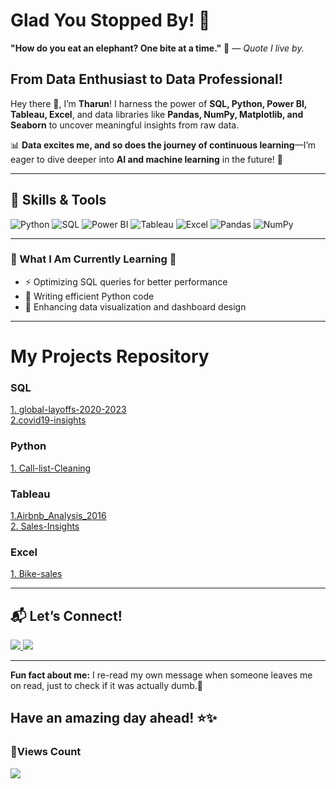 # Glad You Stopped By! 🎯                                 

**"How do you eat an elephant? One bite at a time."** 🐘 _— Quote I live by._
 



## From Data Enthusiast to Data Professional!  
Hey there 👋, I’m **Tharun**!
I harness the power of **SQL, Python, Power BI, Tableau, Excel**, and data libraries like **Pandas, NumPy, Matplotlib, and Seaborn** to uncover meaningful insights from raw data.    

📊 **Data excites me, and so does the journey of continuous learning**—I’m eager to dive deeper into **AI and machine learning** in the future! 🚀  


---

## 📌 Skills & Tools

![Python](https://img.shields.io/badge/-Python-3776AB?style=for-the-badge&logo=python&logoColor=white)
![SQL](https://img.shields.io/badge/-SQL-4479A1?style=for-the-badge&logo=postgresql&logoColor=white)
![Power BI](https://img.shields.io/badge/-PowerBI-F2C811?style=for-the-badge&logo=powerbi&logoColor=white)
![Tableau](https://img.shields.io/badge/-Tableau-E97627?style=for-the-badge&logo=tableau&logoColor=white)
![Excel](https://img.shields.io/badge/-Excel-217346?style=for-the-badge&logo=microsoft-excel&logoColor=white)
![Pandas](https://img.shields.io/badge/-Pandas-150458?style=for-the-badge&logo=pandas&logoColor=white)
![NumPy](https://img.shields.io/badge/-NumPy-013243?style=for-the-badge&logo=numpy&logoColor=white)

---

### 🌇 What I Am Currently Learning 🌃

- ⚡ Optimizing SQL queries for better performance                        
- 🐍 Writing efficient Python code  
- 🎨 Enhancing data visualization and dashboard design  

--- 


<div class="container">
    <h1>My Projects Repository</h1>
    <div class="skills-container">
        <!-- Skills Sections start here -->
        <div class="skill-item">
            <h3><strong>SQL</strong></h3>
            <a href="https://github.com/THARUN1024/global-layoffs-2020-2023" target="_blank">1. global-layoffs-2020-2023</a><br>
            <a href="https://github.com/THARUN1024/covid19-insights" target="_blank">2.covid19-insights </a><br>
        </div>

   <h3><strong>Python</strong></h3>
            <a href="https://github.com/THARUN1024/Customer-Call-list-Cleaning" target="_blank">1. Call-list-Cleaning </a><br>
        </div>
        

   <h3><strong>Tableau</strong></h3>
            <a href="https://github.com/THARUN1024/Airbnb_Analysis_2016" target="_blank">1.Airbnb_Analysis_2016 </a><br>
            <a href="https://github.com/THARUN1024/Sales-Insights" target="_blank">2. Sales-Insights</a><br>
        </div> 
        
  <h3><strong>Excel</strong></h3>
            <a href="https://github.com/THARUN1024/Bike-sales" target="_blank">1. Bike-sales</a><br>
        </div>




---


## 📬 Let’s Connect!  
<p align="left corner">
  <a href="mailto:badavaththarun000@gmail.com">              
    <img src="https://img.shields.io/badge/Email-D14836?style=for-the-badge&logo=gmail&logoColor=white">
  </a>
  <a href="https://www.linkedin.com/in/tharun-badavath/">
    <img src="https://img.shields.io/badge/LinkedIn-0077B5?style=for-the-badge&logo=linkedin&logoColor=white">
  </a>
</p>                                                     

---

 **Fun fact about me:** I re-read my own message when someone leaves me on read, just to check if it was actually dumb.🤔            
                                                              
## Have an amazing day ahead! ⭐️✨
### **👀Views Count**  
<p align="left">
  <img src="https://komarev.com/ghpvc/?username=tharunbadavath&label=Profile+Views&color=blue&style=plastic">
</p>
